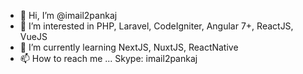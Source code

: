 - 👋 Hi, I’m @imail2pankaj
- 👀 I’m interested in PHP, Laravel, CodeIgniter, Angular 7+, ReactJS, VueJS
- 🌱 I’m currently learning NextJS, NuxtJS, ReactNative
- 📫 How to reach me ... Skype: imail2pankaj

<!---
imail2pankaj/imail2pankaj is a ✨ special ✨ repository because its `README.md` (this file) appears on your GitHub profile.
You can click the Preview link to take a look at your changes.
--->

